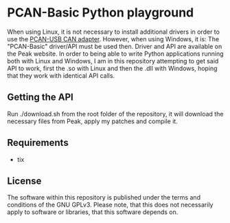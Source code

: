 # PCAN-Basic Python playground

When using Linux, it is not necessary to install additional drivers
in order to use the <a href="https://www.peak-system.com/PCAN-USB.199.0.html">PCAN-USB CAN adapter</a>.
However, when using Windows, it is: The "PCAN-Basic" driver/API must be used then.
Driver and API are available on the Peak website.
In order to being able to write Python applications running both with Linux and Windows,
I am in this repository attempting to get said API to work,
first the .so with Linux
and then the .dll with Windows,
hoping that they work with identical API calls.

## Getting the API

Run ./download.sh from the root folder of the repository, it will download the necessary files from Peak, apply my patches and compile it.

## Requirements

 * tix

## License
The software within this repository is published under the terms and conditions of the GNU GPLv3.
Please note, that this does not necessarily apply to software or libraries, that this software depends on.
